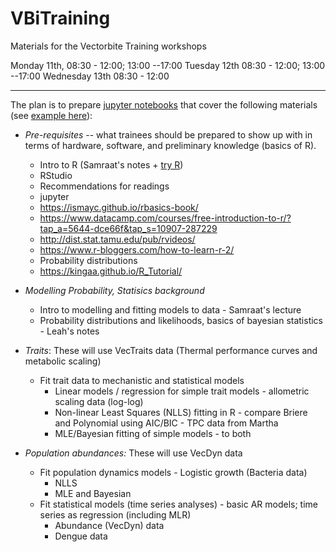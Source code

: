 # VBiTraining
Materials for the Vectorbite Training workshops


Monday 11th, 08:30 - 12:00; 13:00 --17:00
Tuesday 12th  08:30 - 12:00; 13:00 --17:00
Wednesday 13th 08:30 - 12:00

----
The plan is to prepare [jupyter notebooks](https://github.com/mhasoba/TheMulQuaBio/blob/master/notebooks/Intro.ipynb) that cover the following materials (see [example here](https://github.com/mhasoba/TheMulQuaBio/blob/master/notebooks/NLLS.ipynb)):

* *Pre-requisites* -- what trainees should be prepared to show up with in terms of hardware, software, and preliminary knowledge (basics of R).
  - Intro to R (Samraat's notes + [try R](https://hangouts.google.com/_/elUi/chat-redirect?dest=http%3A%2F%2Ftryr.codeschool.com%2F))
  - RStudio
  - Recommendations for readings
  - jupyter
  - https://ismayc.github.io/rbasics-book/
  - https://www.datacamp.com/courses/free-introduction-to-r/?tap_a=5644-dce66f&tap_s=10907-287229
  - http://dist.stat.tamu.edu/pub/rvideos/
  - https://www.r-bloggers.com/how-to-learn-r-2/
  - Probability distributions
  - https://kingaa.github.io/R_Tutorial/

* *Modelling Probability, Statisics background*
  - Intro to modelling and fitting models to data - Samraat's lecture
  - Probability distributions and likelihoods, basics of bayesian statistics - Leah's notes

* *Traits*: These will use VecTraits data (Thermal performance curves and metabolic scaling)
  - Fit trait data to mechanistic and statistical models
    * Linear models / regression for simple trait models - allometric scaling data (log-log)
    * Non-linear Least Squares (NLLS) fitting in R  - compare Briere and Polynomial using AIC/BIC - TPC data from Martha
    * MLE/Bayesian fitting of simple models - to both

* *Population abundances:* These will use VecDyn data
   - Fit population dynamics models - Logistic growth (Bacteria data) 
      - NLLS
      - MLE and Bayesian
   - Fit statistical models (time series analyses) - basic AR models; time series as regression (including MLR)
      - Abundance (VecDyn) data
      - Dengue data